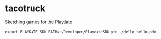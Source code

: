 # tacotruck
Sketching games for the Playdate

`export PLAYDATE_SDK_PATH=~/Developer/PlaydateSDK`
`pdc ./Hello hello.pdx`
